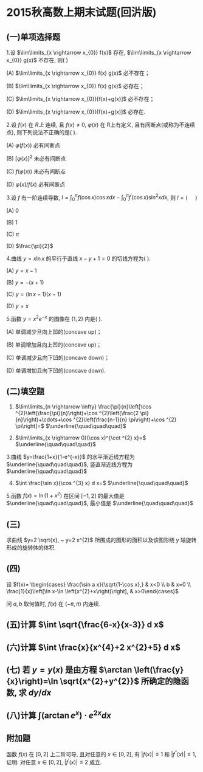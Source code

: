 # 2015秋高数上期末试题(回沜版)

## (一)单项选择题

1.设 $\lim\limits_{x \rightarrow x_{0}} f(x)$ 存在,  $\lim\limits_{x \rightarrow x_{0}} g(x)$ 不存在, 则( )

(A) $\lim\limits_{x \rightarrow x_{0}} f(x) g(x)$ 必不存在；

(B) $\lim\limits_{x \rightarrow x_{0}} f(x) g(x)$ 必存在；

(C) $\lim\limits_{x \rightarrow x_{0}}[f(x)+g(x)]$ 必不存在；

(D) $\lim\limits_{x \rightarrow x_{0}}[f(x)+g(x)]$ 必存在.

2.设 $f(x)$ 在 $R 上$ 连续, 且 $f(x) \neq 0, ~ \varphi(x)$ 在 R上有定义, 且有间断点(或称为不连续点), 则下列说法不正确的是( ).

(A) $\varphi(f(x))$ 必有间断点

(B) $[\varphi(x)]^{2}$ 未必有间断点

(C) $f(\varphi(x))$ 未必有间断点

(D) $\varphi(x) / f(x)$ 必有间断点

3.设 $f$ 有一阶连续导数, $I=\int_{0}^{\pi} f(\cos x) \cos x d x-\int_{0}^{\pi} f^{\prime}(\cos x) \sin ^{2} x d x$, 则 $I=(\quad$ )

(A) 0

(B) 1

(C) $\pi$

(D) $\frac{\pi}{2}$

4.曲线 $y=x \ln x$ 的平行于直线 $x-y+1=0$ 的切线方程为( ).

(A) $y=x-1$

(B) $y=-(x+1)$

(C) $y=(\ln x-1)(x-1)$

(D) $y=x$

5.函数 $y=x^{2} e^{-x}$ 的图像在 $(1,2)$ 内是( ).

(A) 单调减少旦向上凹的(concave up)；

(B) 单调增加且向上凹的(concave up)；

(C) 单调减少且向下凹的(concave down)；

(D) 单调增加且向下凹的(concave down).

## (二)填空题

1. $\lim\limits_{n \rightarrow \infty} \frac{\pi}{n}\left[\cos ^{2}\left(\frac{\pi}{n}\right)+\cos ^{2}\left(\frac{2 \pi}{n}\right)+\cdots+\cos ^{2}\left(\frac{n-1}{n} \pi\right)+\cos ^{2} \pi\right]=$ $\underline{\quad\quad\quad}$

2. $\lim\limits_{x \rightarrow 0}(\cos x)^{\cot ^{2} x}=$ $\underline{\quad\quad\quad}$

3.曲线 $y=\frac{1+x}{1-e^{-x}}$ 的水平渐近线方程为 $\underline{\quad\quad\quad}$, 竖直渐近线方程为 $\underline{\quad\quad\quad}$

4. $\int \frac{\sin x}{\cos ^{3} x} d x=$ $\underline{\quad\quad\quad}$

5.函数 $f(x)=\ln \left(1+x^{2}\right)$ 在区间 $[-1,2]$ 的最大值是 $\underline{\quad\quad\quad}$, 最小值是 $\underline{\quad\quad\quad}$

## (三)

求曲线 $y=2 \sqrt{x}, ~ y=2 x^{2}$ 所围成的图形的面积以及该图形绕 $y$ 轴旋转形成的旋转体的体积.

## (四)

设 $f(x)= \begin{cases}
\frac{\sin a x}{\sqrt{1-\cos x},} & x<0 \\
b & x=0 \\
\frac{1}{x}\left[\ln x-\ln \left(x^{2}+x\right)\right], & x>0\end{cases}$

问 $a, b$ 取何值时, $f(x)$ 在 $(-\pi, \pi)$ 内连续.

## (五)计算 $\int \sqrt{\frac{6-x}{x-3}} d x$

## (六)计算 $\int \frac{x}{x^{4}+2 x^{2}+5} d x$

## (七) 若 $y=y(x)$ 是由方程 $\arctan \left(\frac{y}{x}\right)=\ln \sqrt{x^{2}+y^{2}}$ 所确定的隐函数, 求 $d y / d x$

## (八)计算 $\int\left(\arctan e^{x}\right) \cdot e^{2 x} d x$

## 附加题

函数 $f(x)$ 在 $[0,2]$ 上二阶可导, 且对任意的 $x \in[0,2]$, 有 $|f(x)| \leq 1$ 和 $\left|f^{\prime \prime}(x)\right| \leq 1$, 证明: 对任意 $x \in[0,2], ~\left|f^{\prime}(x)\right| \leq 2$ 成立.
